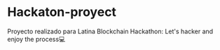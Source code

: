 # Hackaton-proyect
Proyecto realizado para Latina Blockchain Hackathon:
Let's hacker and enjoy the process💻
